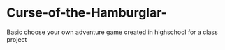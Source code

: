 # Curse-of-the-Hamburglar- 
Basic choose your own adventure game created in highschool for a class project
